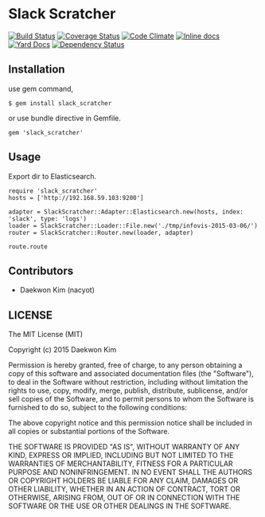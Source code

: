 # Slack Scratcher

[![Build Status][travis_image]][travis_link]
[![Coverage Status][coveralls_image]][coveralls_link]
[![Code Climate][codeclimate_image]][codeclimate_link]
[![Inline docs][inch_image]][inch_link]
[![Yard Docs][yard_image]][yard_link]
[![Dependency Status][gemnasium_image]][gemnasium_link]

[travis_image]: https://travis-ci.org/nacyot/slack_scratcher.svg?branch=master
[travis_link]: https://travis-ci.org/nacyot/slack_scratcher
[coveralls_image]: https://coveralls.io/repos/nacyot/slack_scratcher/badge.svg
[coveralls_link]: https://coveralls.io/r/nacyot/slack_scratcher
[codeclimate_image]: https://codeclimate.com/github/nacyot/slack_scratcher/badges/gpa.svg
[codeclimate_link]: https://codeclimate.com/github/nacyot/slack_scratcher
[inch_image]: http://inch-ci.org/github/nacyot/slack_scratcher.svg?branch=master
[inch_link]: http://inch-ci.org/github/nacyot/slack_scratcher
[yard_image]: http://img.shields.io/badge/yard-docs-blue.svg
[yard_link]: http://www.rubydoc.info/github/nacyot/slack_scratcher/master
[gemnasium_image]: https://gemnasium.com/nacyot/slack_scratcher.svg
[gemnasium_link]: https://gemnasium.com/nacyot/slack_scratcher

## Installation

use gem command,

```
$ gem install slack_scratcher
```

or use bundle directive in Gemfile.

```
gem 'slack_scratcher'
```

## Usage

Export dir to Elasticsearch.

```
require 'slack_scratcher'
hosts = ['http://192.168.59.103:9200']

adapter = SlackScratcher::Adapter::Elasticsearch.new(hosts, index: 'slack', type: 'logs')
loader = SlackScratcher::Loader::File.new('./tmp/infovis-2015-03-06/')
router = SlackScratcher::Router.new(loader, adapter)

route.route
```

## Contributors

* Daekwon Kim (nacyot)

## LICENSE

The MIT License (MIT)

Copyright (c) 2015 Daekwon Kim

Permission is hereby granted, free of charge, to any person obtaining a copy of this software and associated documentation files (the "Software"), to deal in the Software without restriction, including without limitation the rights to use, copy, modify, merge, publish, distribute, sublicense, and/or sell copies of the Software, and to permit persons to whom the Software is furnished to do so, subject to the following conditions:

The above copyright notice and this permission notice shall be included in all copies or substantial portions of the Software.

THE SOFTWARE IS PROVIDED "AS IS", WITHOUT WARRANTY OF ANY KIND, EXPRESS OR IMPLIED, INCLUDING BUT NOT LIMITED TO THE WARRANTIES OF MERCHANTABILITY, FITNESS FOR A PARTICULAR PURPOSE AND NONINFRINGEMENT. IN NO EVENT SHALL THE AUTHORS OR COPYRIGHT HOLDERS BE LIABLE FOR ANY CLAIM, DAMAGES OR OTHER LIABILITY, WHETHER IN AN ACTION OF CONTRACT, TORT OR OTHERWISE, ARISING FROM, OUT OF OR IN CONNECTION WITH THE SOFTWARE OR THE USE OR OTHER DEALINGS IN THE SOFTWARE.
